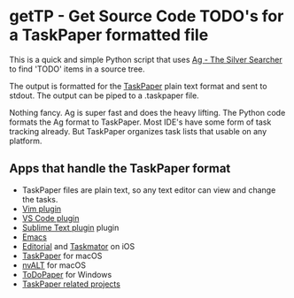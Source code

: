 # getTP - Get Source Code TODO's for a TaskPaper formatted file

This is a quick and simple Python script that uses [Ag - The Silver Searcher](https://github.com/ggreer/the_silver_searcher) to find 'TODO' items in a source tree.

The output is formatted for the [TaskPaper](https://www.taskpaper.com/) plain text format and sent to stdout. The output can be piped to a .taskpaper file.

Nothing fancy. Ag is super fast and does the heavy lifting. The Python code formats the Ag format to TaskPaper. Most IDE's have some form of task tracking already. But TaskPaper organizes task lists that usable on any platform.

## Apps that handle the TaskPaper format

* TaskPaper files are plain text, so any text editor can view and change the tasks.
* [Vim plugin](https://github.com/davidoc/taskpaper.vim)
* [VS Code plugin](https://github.com/sandy081/vscode-todotasks)
* [Sublime Text plugin](https://github.com/aziz/PlainTasks) plugin
* [Emacs](https://github.com/jedthehumanoid/taskpaper.el)
* [Editorial](http://omz-software.com/editorial/) and [Taskmator](https://www.facebook.com/Taskmator/) on iOS
* [TaskPaper](https://www.taskpaper.com/) for macOS
* [nvALT](http://brettterpstra.com/projects/nvalt/) for macOS
* [ToDoPaper](http://widefido.com/products/todopaper/) for Windows
* [TaskPaper related projects](http://www.hogbaysoftware.com/wiki/TaskPaperRelatedProjects)